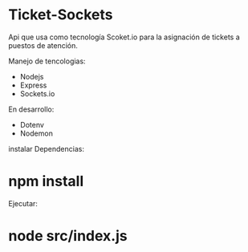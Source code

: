 # Ticket-Sockets
Api que usa como tecnología Scoket.io para la asignación de tickets a puestos de atención.

Manejo de tencologias:
- Nodejs
- Express
- Sockets.io

En desarrollo:
- Dotenv
- Nodemon

 instalar Dependencias: <br/>
# npm install

 Ejecutar: <br/>
# node src/index.js
